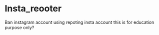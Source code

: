 # Insta_reooter
Ban instagram account using repoting insta account this is for education purpose only?
